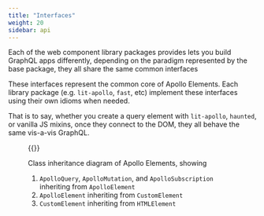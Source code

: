```yaml
---
title: "Interfaces"
weight: 20
sidebar: api
---
```


Each of the web component library packages provides lets you build GraphQL apps differently, depending on the paradigm represented by the base package, they all share the same common interfaces

These interfaces represent the common core of Apollo Elements. Each library package (e.g. `lit-apollo`, `fast`, etc) implement these interfaces using their own idioms when needed.

That is to say, whether you create a query element with `lit-apollo`, `haunted`, or vanilla JS mixins, once they connect to the DOM, they all behave the same vis-a-vis GraphQL.

<figure aria-label="Inheritance diagram">

  {{<include path="../../../../static/assets/core/interfaces/mermaid-inheritance.svg">}}

  <figcaption class="visually-hidden">

  Class inheritance diagram of Apollo Elements, showing

  1. `ApolloQuery`, `ApolloMutation`, and `ApolloSubscription` inheriting from `ApolloElement`
  2. `ApolloElement` inheriting from `CustomElement`
  2. `CustomElement` inheriting from `HTMLElement`

  </figcaption>
</figure>
